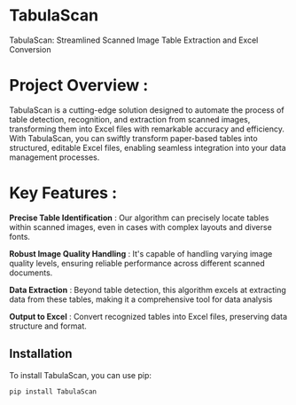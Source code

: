 # **TabulaScan**

TabulaScan: Streamlined Scanned Image Table Extraction and Excel Conversion

# Project Overview :

TabulaScan is a cutting-edge solution designed to automate the process of table detection, 
recognition, and extraction from scanned images, transforming them into Excel files with remarkable accuracy and efficiency. 
With TabulaScan, you can swiftly transform paper-based tables into structured, editable Excel files, 
enabling seamless integration into your data management processes.

# Key Features :

**Precise Table Identification** : Our algorithm can precisely locate tables within scanned images, even in cases with complex layouts and diverse fonts.

**Robust Image Quality Handling** : It's capable of handling varying image quality levels, ensuring reliable performance across different scanned documents.

**Data Extraction** : Beyond table detection, this algorithm excels at extracting data from these tables, making it a comprehensive tool for data analysis

**Output to Excel** : Convert recognized tables into Excel files, preserving data structure and format.


## Installation

To install TabulaScan, you can use pip:

```bash
pip install TabulaScan


